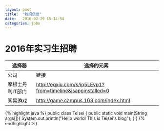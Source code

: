 ```yaml
---
layout: post
title:  "校招信息"
date:   2016-02-29 15:14:54
categories: jobs
---
```


# 2016年实习生招聘

选择器	|选择的元素
------- |  ---------
公司|链接|Deadline|是否有内退
摩根士丹利IT部门	|http://eqxiu.com/s/ip5LEvp1?from=timeline&isappinstalled=0|2016-04-10
网易游戏	|http://game.campus.163.com/index.html|4月中旬

{% highlight java %}
public class Teisei {
    public static void main(String args[]){
        System.out.println("Hello world! This is Teisei's blog");
    }
}
{% endhighlight %}